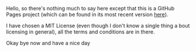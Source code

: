 Hello, so there's nothing much to say here except that this is a GitHub Pages project (which can be found in its most recent version <a href="https://eraldorure.github.io">here</a>).

I have chosen a MIT License (even though I don't know a single thing a bout licensing in general), all the terms and conditions are in there.

Okay bye now and have a nice day
